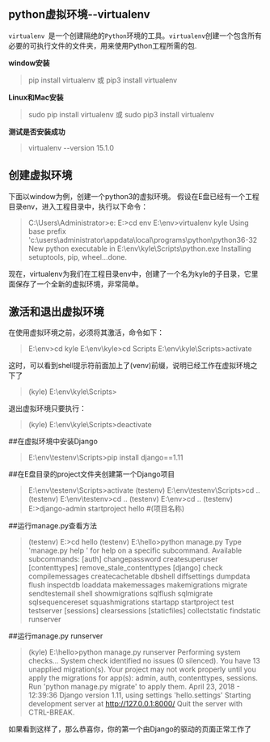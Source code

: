 ##  python虚拟环境--virtualenv
`virtualenv `是一个创建隔绝的`Python`环境的工具。`virtualenv`创建一个包含所有必要的可执行文件的文件夹，用来使用Python工程所需的包.

 **window安装**
> pip install virtualenv 或 pip3 install virtualenv

**Linux和Mac安装**
>  sudo pip install virtualenv  或 sudo pip3 install virtualenv

**测试是否安装成功**
> virtualenv --version
15.1.0

## 创建虚拟环境
下面以window为例，创建一个python3的虚拟环境。
假设在E盘已经有一个工程目录env，进入工程目录中，执行以下命令：
> C:\Users\Administrator>e:
E:\>cd env
E:\env>virtualenv kyle
Using base prefix 'c:\\users\\administrator\\appdata\\local\\programs\\python\\python36-32
New python executable in E:\env\kyle\Scripts\python.exe
Installing setuptools, pip, wheel...done.

现在，virtualenv为我们在工程目录env中，创建了一个名为kyle的子目录，它里面保存了一个全新的虚拟环境，非常简单。

## 激活和退出虚拟环境
在使用虚拟环境之前，必须将其激活，命令如下：
> E:\env>cd kyle
E:\env\kyle>cd Scripts
E:\env\kyle\Scripts>activate

这时，可以看到shell提示符前面加上了(venv)前缀，说明已经工作在虚拟环境之下了
> (kyle) E:\env\kyle\Scripts>

退出虚拟环境只要执行：
> (kyle) E:\env\kyle\Scripts>deactivate

##在虚拟环境中安装Django
> E:\env\testenv\Scripts>pip install django==1.11

##在E盘目录的project文件夹创建第一个Django项目
> E:\env\testenv\Scripts>activate
(testenv) E:\env\testenv\Scripts>cd ..
(testenv) E:\env\testenv>cd ..
(testenv) E:\env>cd ..
(testenv) E:\>django-admin startproject hello #(项目名称)

##运行manage.py查看方法
> (testenv) E:\>cd hello
(testenv) E:\hello>python manage.py 
Type 'manage.py help <subcommand>' for help on a specific subcommand.
Available subcommands:
[auth]
changepassword
createsuperuser
[contenttypes]
remove_stale_contenttypes
[django]
 check
 compilemessages
 createcachetable
dbshell
diffsettings
dumpdata
flush
inspectdb
loaddata
makemessages
makemigrations
migrate
sendtestemail
shell
showmigrations
sqlflush
sqlmigrate
sqlsequencereset
squashmigrations
startapp
startproject
test
testserver
[sessions]
clearsessions
[staticfiles]
collectstatic
findstatic
runserver

##运行manage.py runserver
>  (kyle) E:\hello>python manage.py runserver
Performing system checks...
System check identified no issues (0 silenced).
You have 13 unapplied migration(s). Your project may not work properly until you apply the migrations for app(s): admin,
 auth, contenttypes, sessions.
Run 'python manage.py migrate' to apply them.
April 23, 2018 - 12:39:36
Django version 1.11, using settings 'hello.settings'
Starting development server at http://127.0.0.1:8000/
Quit the server with CTRL-BREAK.

如果看到这样了，那么恭喜你，你的第一个由Django的驱动的页面正常工作了
